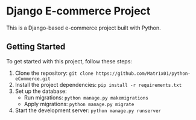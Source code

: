 # Django E-commerce Project

This is a Django-based e-commerce project built with Python.

## Getting Started

To get started with this project, follow these steps:

1. Clone the repository: `git clone https://github.com/Matr1x01/python-eCommerce.git`
2. Install the project dependencies: `pip install -r requirements.txt`
3. Set up the database:
   - Run migrations: `python manage.py makemigrations`
   - Apply migrations: `python manage.py migrate`
4. Start the development server: `python manage.py runserver`
